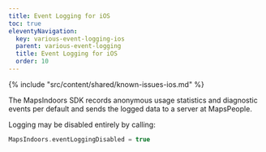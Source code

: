 ```yaml
---
title: Event Logging for iOS
toc: true
eleventyNavigation:
  key: various-event-logging-ios
  parent: various-event-logging
  title: Event Logging for iOS
  order: 10
---
```


<!-- Known Issues -->
{% include "src/content/shared/known-issues-ios.md" %}

The MapsIndoors SDK records anonymous usage statistics and diagnostic events per default and sends the logged data to a server at MapsPeople.

Logging may be disabled entirely by calling:

```swift
MapsIndoors.eventLoggingDisabled = true
```
